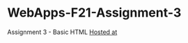 # WebApps-F21-Assignment-3
Assignment 3 - Basic HTML
[Hosted at](https://github.com/44-563-WebApps-F21/webapps-f21-assignment-3-HimajaReddyMaddi.git/index.html)